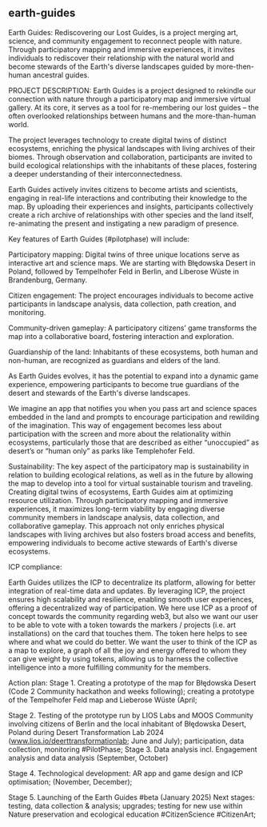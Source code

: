 ## earth-guides

Earth Guides: Rediscovering our Lost Guides, is a project merging art, science, and community engagement to reconnect people with nature. Through participatory mapping and immersive experiences, it invites individuals to rediscover their relationship with the natural world and become stewards of the Earth's diverse landscapes guided by more-then-human ancestral guides.

PROJECT DESCRIPTION:
Earth Guides is a project designed to rekindle our connection with nature through a participatory map and immersive virtual gallery. At its core, it serves as a tool for re-membering our lost guides – the often overlooked relationships between humans and the more-than-human world.

The project leverages technology to create digital twins of distinct ecosystems, enriching the physical landscapes with living archives of their biomes. Through observation and collaboration, participants are invited to build ecological relationships with the inhabitants of these places, fostering a deeper understanding of their interconnectedness.

Earth Guides actively invites citizens to become artists and scientists, engaging in real-life interactions and contributing their knowledge to the map. By uploading their experiences and insights, participants collectively create a rich archive of relationships with other species and the land itself, re-animating the present and instigating a new paradigm of presence.

Key features of Earth Guides (#pilotphase) will include:

Participatory mapping:
Digital twins of three unique locations serve as interactive art and science maps. We are starting with Błędowska Desert in Poland, followed by Tempelhofer Feld in Berlin, and Liberose Wüste in Brandenburg, Germany.

Citizen engagement:
The project encourages individuals to become active participants in landscape analysis, data collection, path creation, and monitoring.

Community-driven gameplay:
A participatory citizens’ game transforms the map into a collaborative board, fostering interaction and exploration.

Guardianship of the land:
Inhabitants of these ecosystems, both human and non-human, are recognized as guardians and elders of the land.

As Earth Guides evolves, it has the potential to expand into a dynamic game experience, empowering participants to become true guardians of the desert and stewards of the Earth's diverse landscapes.

We imagine an app that notifies you when you pass art and science spaces embedded in the land and prompts to encourage participation and rewilding of the imagination. This way of engagement becomes less about participation with the screen and more about the relationality within ecosystems, particularly those that are described as either “unoccupied” as desert’s or “human only” as parks like Templehofer Feld.

Sustainability:
The key aspect of the participatory map is sustainability in relation to building ecological relations, as well as in the future by allowing the map to develop into a tool for virtual sustainable tourism and traveling. Creating digital twins of ecosystems, Earth Guides aim at optimizing resource utilization. Through participatory mapping and immersive experiences, it maximizes long-term viability by engaging diverse community members in landscape analysis, data collection, and collaborative gameplay. This approach not only enriches physical landscapes with living archives but also fosters broad access and benefits, empowering individuals to become active stewards of Earth's diverse ecosystems.

ICP compliance:

Earth Guides utilizes the ICP to decentralize its platform, allowing for better integration of real-time data and updates. By leveraging ICP, the project ensures high scalability and resilience, enabling smooth user experiences, offering  a decentralized way of participation. We here use ICP as a proof of concept towards the community regarding web3, but also we want our user to be able to vote with a token towards the markers / projects (i.e. art installations)  on the card that touches them. The token here helps to see where and what we could do better. We want the user to think of the ICP as a map to explore, a graph of all the joy and energy offered to whom they can give weight by using tokens, allowing us to harness the collective intelligence into a more fulfilling community for the members.

Action plan:
Stage 1. Creating a prototype of the map for Błędowska Desert (Code 2 Community hackathon and weeks following); creating a prototype of the Tempelhofer Feld map and Lieberose Wüste (April;

Stage 2. Testing of the prototype run by LIOS Labs and MOOS Community involving citizens of Berlin and the local inhabitant of Błędowska Desert, Poland during Desert Transformation Lab 2024 (www.lios.io/deerttransformationlab; June and July); participation, data collection, monitoring #PilotPhase;
Stage 3. Data analysis incl. Engagement analysis and data analysis (September, October)

Stage 4. Technological development: AR app and game design and ICP optimisation; (November, December);

Stage 5.  Launching of the Earth Guides #beta (January 2025)
Next stages: testing, data collection & analysis; upgrades; testing for new use within Nature preservation and ecological education #CitizenScience #CitizenArt;
